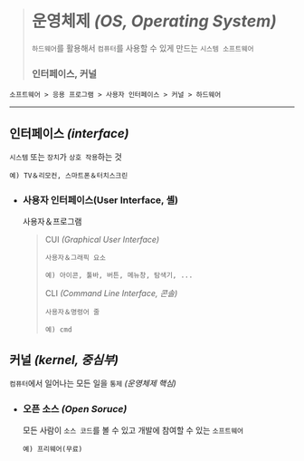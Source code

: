 ># 운영체제 *(OS, Operating System)*
>`하드웨어`를 활용해서 `컴퓨터`를 사용할 수 있게 만드는 `시스템 소프트웨어`
>
>### 인터페이스, 커널
```angular2html
소프트웨어 > 응용 프로그램 > 사용자 인터페이스 > 커널 > 하드웨어
```

---

## 인터페이스 *(interface)*
`시스템` 또는 `장치`가 `상호 작용`하는 것
```angular2html
예) TV＆리모컨, 스마트폰＆터치스크린
```

+ ### 사용자 인터페이스(User Interface, 셸)
  사용자＆프로그램

  >CUI *(Graphical User Interface)*
  >```
  >사용자＆그래픽 요소
  >
  >예) 아이콘, 툴바, 버튼, 메뉴창, 탐색기, ...
  >```
  >
  >CLI *(Command Line Interface, 콘솔)*
  >```
  >사용자＆명령어 줄
  >
  >예) cmd
  >```

## 커널 *(kernel, 중심부)*
`컴퓨터`에서 일어나는 모든 일을 `통제` *(운영체제 핵심)*


+ ### 오픈 소스 *(Open Soruce)*
  모든 사람이 `소스 코드`를 볼 수 있고 개발에 참여할 수 있는 `소프트웨어`
  ```angular2html
  예) 프리웨어(무료)
  ```
  
